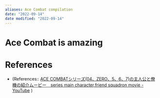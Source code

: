 ```yaml
---
aliases: Ace Combat compilation
date: "2022-09-14"
date modified: "2022-09-14"
---
```


# Ace Combat is amazing

# References
- (References:: [ACE COMBATシリーズ(04、ZERO、5、6、7)の主人公と僚機の紹介ムービー　series main character,friend squadron movie - YouTube](https://www.youtube.com/watch?v=WZrb3_W1Mm8) )
